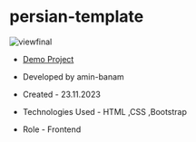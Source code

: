 # persian-template
![viewfinal]()

- [Demo Project]()

- Developed by amin-banam

- Created - 23.11.2023

- Technologies Used - HTML ,CSS ,Bootstrap

- Role - Frontend
